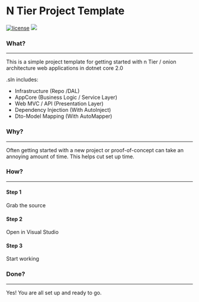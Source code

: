 # N Tier Project Template
[![license](https://img.shields.io/github/license/mashape/apistatus.svg)](https://github.com/VKBGroup/core2ntier/blob/master/LICENSE) [![](https://img.shields.io/badge/.net%20core-2.0-AAC031.svg)]()

### What?
---
This is a simple project template for getting started with n Tier / onion architecture web applications in dotnet core 2.0

.sln includes:
 - Infrastructure (Repo /DAL)
 - AppCore (Business Logic / Service Layer)
 - Web MVC / API (Presentation Layer)
 - Dependency Injection (With AutoInject)
 - Dto-Model Mapping (With AutoMapper)

### Why?
---
Often getting started with a new project or proof-of-concept can take an annoying amount of time. This helps cut set up time.
 
### How?
---
 #### Step 1
 Grab the source
 
 #### Step 2
 Open in Visual Studio
 
 #### Step 3
 Start working
 
### Done?
---
 Yes! You are all set up and ready to go.
 
 